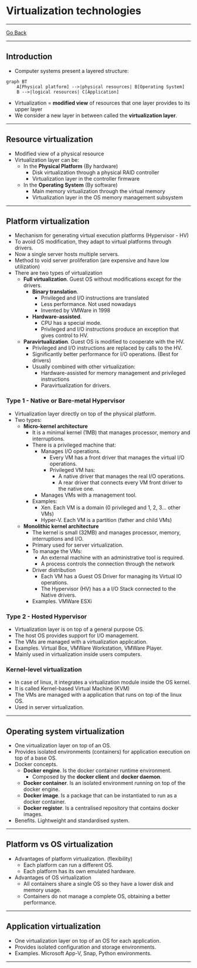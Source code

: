 # Virtualization technologies
---
[Go Back](../README.md)

---
## Introduction
- Computer systems present a layered structure:
```mermaid
graph BT
    A[Physical platform] -->|physical resources| B[Operating System]
    B -->|logical resources| C[Application]
```
- Virtualization = **modified view** of resources that one layer provides to its upper layer
- We consider a new layer in between called the **virtualization layer**.
---
## Resource virtualization
- Modified view of a physical resource
- Virtualization layer can be:
	- In the **Physical Platform** (By hardware)
		- Disk virtualization through a physical RAID controller
		- Virtualization layer in the controller firmware
	- In the **Operating System** (By software)
		- Main memory virtualization through the virtual memory
		- Virtualization layer in the OS memory management subsystem
---
## Platform virtualization
- Mechanism for generating virtual execution platforms (Hypervisor - HV)
- To avoid OS modification, they adapt to virtual platforms through drivers.
- Now a single server hosts multiple servers.
- Method to void server proliferation (are expensive and have low utilization)
- There are two types of virtualization
	- **Full virtualization**. Guest OS without modifications except for the drivers.
		- **Binary translation**.
			- Privileged and I/O instructions are translated
			- Less performance. Not used nowadays
			- Invented by VMWare in 1998
		- **Hardware-assisted**. 
			- CPU has a special mode.
			- Privileged and I/O instructions produce an exception that gives control to HV.
	- **Paravirtualization**. Guest OS is modified to cooperate with the HV.
		- Privileged and I/O instructions are replaced by calls to the HV.
		- Significantly better performance for I/O operations. (Best for drivers)
		- Usually  combined with other virtualization:
			- Hardware-assisted for memory management and privileged instructions
			- Paravirtualization for drivers.
### Type 1 - Native or Bare-metal Hypervisor
- Virtualization layer directly on top of the physical platform.
- Two types:
	- **Micro-kernel architecture**
		- It is a minimal kernel (1MB) that manages processor, memory and interruptions.
		- There is a privileged machine that:
			- Manages I/O operations.
				- Every VM has a front driver that manages the virtual I/O operations.
				- Privileged VM has:
					- A native driver that manages the real I/O operations.
					- A rear driver that connects every VM front driver to the native one.
			- Manages VMs with a management tool.
		- Examples:
			- Xen. Each VM is a domain (0 privileged and 1, 2, 3... other VMs)
			- Hyper-V. Each VM is a partition (father and child VMs)
	- **Monolithic kernel architecture**
		- The kernel is small (32MB) and manages processor, memory, interruptions and I/O.
		- Primary used for server virtualization.
		- To manage the VMs:
			- An external machine with an administrative tool is required.
			- A process controls the connection through the network
		- Driver distribution
			- Each VM has a Guest OS Driver for managing its Virtual IO operations.
			- The Hypervisor (HV) has a a I/O Stack connected to the Native drivers.
		- Examples. VMWare ESXi
### Type 2 - Hosted Hypervisor
- Virtualization layer is on top of a general purpose OS.
- The host OS provides support for I/O management.
- The VMs are managed with a virtualization application.
- Examples. Virtual Box, VMWare Workstation, VMWare Player.
- Mainly used in virtualization inside users computers.
### Kernel-level virtualization
- In case of linux, it integrates a virtualization module inside the OS kernel.
- It is called Kernel-based Virtual Machine (KVM)
- The VMs are managed with a application that runs on top of the linux OS.
- Used in server virtualization.
---
## Operating system virtualization
- One virtualization layer on top of an OS.
- Provides isolated environments (containers) for application execution on top of a base OS.
- Docker concepts.
	- **Docker engine**. Is the docker container runtime environment.
		- Composed by the **docker client** and **docker daemon**.
	- **Docker container**. Is an isolated environment running on top of the docker engine.
	- **Docker image**. Is a package that can be instantiated to run as a docker container.
	- **Docker register**. Is a centralised repository that contains docker images.
- Benefits. Lightweight and standardised system.
---
## Platform vs OS virtualization
- Advantages of platform virtualization. (flexibility)
	- Each platform can run a different OS.
	- Each platform has its own emulated hardware.
- Advantages of OS virtualization
	- All containers share a single OS so they have a lower disk and memory usage.
	- Containers do not manage a complete OS, obtaining a better performance.

---
## Application virtualization
- One virtualization layer on top of an OS for each application.
- Provides isolated configuration and storage environments.
- Examples. Microsoft App-V, Snap, Python environments.
---